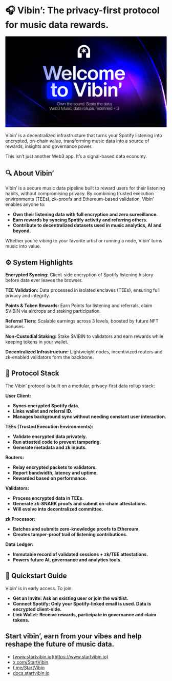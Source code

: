 # 🎧 Vibin’: The privacy-first protocol for music data rewards.

![Vibin' banner](/assets/GitCover.jpg)

Vibin’ is a decentralized infrastructure that turns your Spotify listening into encrypted, on-chain value, transforming music data into a source of rewards, insights and governance power.

This isn’t just another Web3 app. It’s a signal-based data economy.

## 🔍 About Vibin’
Vibin’ is a secure music data pipeline built to reward users for their listening habits, without compromising privacy. By combining trusted execution environments (TEEs), zk-proofs and Ethereum-based validation, Vibin’ enables anyone to:

-  **Own their listening data with full encryption and zero surveillance.**
-  **Earn rewards by syncing Spotify activity and referring others.**
-  **Contribute to decentralized datasets used in music analytics, AI and beyond.**

Whether you’re vibing to your favorite artist or running a node, Vibin’ turns music into value.

## ⚙️ System Highlights
**Encrypted Syncing:**
Client-side encryption of Spotify listening history before data ever leaves the browser.

**TEE Validation:**
Data processed in isolated enclaves (TEEs), ensuring full privacy and integrity.

**Points & Token Rewards:**
Earn Points for listening and referrals, claim $VIBIN via airdrops and staking participation.

**Referral Tiers:**
Scalable earnings across 3 levels, boosted by future NFT bonuses.

**Non-Custodial Staking:**
Stake $VIBIN to validators and earn rewards while keeping tokens in your wallet.

**Decentralized Infrastructure:**
Lightweight nodes, incentivized routers and zk-enabled validators form the backbone.

## 🧱 Protocol Stack
The Vibin’ protocol is built on a modular, privacy-first data rollup stack:

**User Client:**
-  **Syncs encrypted Spotify data.**
-  **Links wallet and referral ID.**
-  **Manages background sync without needing constant user interaction.**

**TEEs (Trusted Execution Environments):**
-  **Validate encrypted data privately.**
-  **Run attested code to prevent tampering.**
-  **Generate metadata and zk inputs.**

**Routers:**
-  **Relay encrypted packets to validators.**
-  **Report bandwidth, latency and uptime.**
-  **Rewarded based on performance.**

**Validators:**
-  **Process encrypted data in TEEs.**
-  **Generate zk-SNARK proofs and submit on-chain attestations.**
-  **Will evolve into decentralized committee.**

**zk Processor:**
-  **Batches and submits zero-knowledge proofs to Ethereum.**
-  **Creates tamper-proof trail of listening contributions.**

**Data Ledger:**
-  **Immutable record of validated sessions + zk/TEE attestations.**
-  **Powers future AI, governance and analytics tools.**

## 📖 Quickstart Guide

Vibin’ is in early access. To join: 
-  **Get an Invite: Ask an existing user or join the waitlist.**
-  **Connect Spotify: Only your Spotify-linked email is used. Data is encrypted client-side.**
-  **Link Wallet: Receive rewards, participate in governance and claim tokens.**

## Start vibin’, earn from your vibes and help reshape the future of music data.

- [www.startvibin.io](https://www.startvibin.io)
- [x.com/StartVibin](https://x.com/StartVibin)
- [t.me/StartVibin](https://t.me/StartVibin)
- [docs.startvibin.io](https://docs.startvibin.io)  
